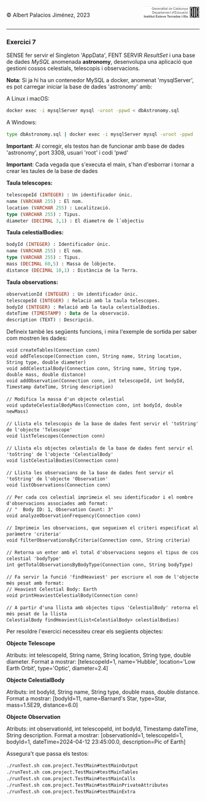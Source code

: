 <div style="display: flex; width: 100%;">
    <div style="flex: 1; padding: 0px;">
        <p>© Albert Palacios Jiménez, 2023</p>
    </div>
    <div style="flex: 1; padding: 0px; text-align: right;">
        <img src="../../assets/ieti.png" height="32" alt="Logo de IETI" style="max-height: 32px;">
    </div>
</div>
<hr/>

### Exercici 7

SENSE fer servir el Singleton 'AppData', FENT SERVIR *ResultSet* i una base de dades *MySQL* anomenada **astronomy**, desenvolupa una aplicació que gestioni cossos celestials, telescopis i observacions.

**Nota**: Si ja hi ha un contenedor MySQL a docker, anomenat 'mysqlServer', es pot carregar iniciar la base de dades 'astronomy' amb:

A Linux i macOS:
```bash
docker exec -i mysqlServer mysql -uroot -ppwd < dbAstronomy.sql
```

A Windows:
```bash
type dbAstronomy.sql | docker exec -i mysqlServer mysql -uroot -ppwd
```

**Important**: Al corregir, els testos han de funcionar amb base de dades 'astronomy', port 3308, usuari 'root' i codi 'pwd'

**Important**: Cada vegada que s'executa el main, s'han d'esborrar i tornar a crear les taules de la base de dades

**Taula telescopes:**

```sql
telescopeId (INTEGER) : Un identificador únic.
name (VARCHAR 255) : El nom.
location (VARCHAR 255) : Localització.
type (VARCHAR 255) : Tipus.
diameter (DECIMAL 3,1) : El diametre de l´objectiu
```

**Taula celestialBodies:**

```sql
bodyId (INTEGER) : Identificador únic.
name (VARCHAR 255) : El nom.
type (VARCHAR 255) : Tipus.
mass (DECIMAL 60,5) : Massa de lóbjecte.
distance (DECIMAL 10,1) : Distància de la Terra.
```

**Taula observations:**

```sql
observationId (INTEGER) : Un identificador únic.
telescopeId (INTEGER) : Relació amb la taula telescopes.
bodyId (INTEGER) : Relació amb la taula celestialBodies.
dateTime (TIMESTAMP) : Data de la observació.
description (TEXT) : Descripció.
```

Defineix també les següents funcions, i mira l'exemple de sortida per saber com mostren les dades:

```text
void createTables(Connection conn)
void addTelescope(Connection conn, String name, String location, String type, double diameter)
void addCelestialBody(Connection conn, String name, String type, double mass, double distance)
void addObservation(Connection conn, int telescopeId, int bodyId, Timestamp dateTime, String description)

// Modifica la massa d'un objecte celestial
void updateCelestialBodyMass(Connection conn, int bodyId, double newMass)

// Llista els telescopis de la base de dades fent servir el 'toString' de l'objecte 'Telescope'
void listTelescopes(Connection conn)

// Llista els objectes celestials de la base de dades fent servir el 'toString' de l'objecte 'CelestialBody'
void listCelestialBodies(Connection conn)

// Llista les observacions de la base de dades fent servir el 'toString' de l'objecte 'Observation'
void listObservations(Connection conn)

// Per cada cos celestial imprimeix el seu identificador i el nombre d'observacions associades amb format:
// "  Body ID: 1, Observation Count: 3"
void analyzeObservationFrequency(Connection conn)

// Imprimeix les observacions, que segueixen el criteri especificat al paràmetre 'criteria'
void filterObservationsByCriteria(Connection conn, String criteria)

// Retorna un enter amb el total d'observacions segons el tipus de cos celestial 'bodyType'
int getTotalObservationsByBodyType(Connection conn, String bodyType)
    
// Fa servir la funció 'findHeaviest' per escriure el nom de l'objecte més pesat amb format:
// Heaviest Celestial Body: Earth
void printHeaviestCelestialBody(Connection conn)

// A partir d'una llista amb objectes tipus 'CelestialBody' retorna el més pesat de la llista
CelestialBody findHeaviest(List<CelestialBody> celestialBodies)
```

Per resoldre l'exercici necessiteu crear els següents objectes:

**Objecte Telescope**

Atributs: int telescopeId, String name, String location, String type, double diameter.
Format a mostrar: [telescopeId=1, name='Hubble', location='Low Earth Orbit', type='Optic', diameter=2.4]

**Objecte CelestialBody**

Atributs: int bodyId, String name, String type, double mass, double distance.
Format a mostrar: [bodyId=11, name=Barnard's Star, type=Star, mass=1.5E29, distance=6.0]

**Objecte Observation**

Atributs: int observationId, int telescopeId, int bodyId, Timestamp dateTime, String description.
Format a mostrar: [observationId=1, telescopeId=1, bodyId=1, dateTime=2024-04-12 23:45:00.0, description=Pic of Earth]


Assegura't que passa els testos:

```bash
./runTest.sh com.project.TestMain#testMainOutput
./runTest.sh com.project.TestMain#testMainTables
./runTest.sh com.project.TestMain#testMainCalls
./runTest.sh com.project.TestMain#testMainPrivateAttributes
./runTest.sh com.project.TestMain#testMainExtra
```

